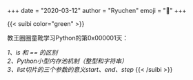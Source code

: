 +++
date = "2020-03-12"
author = "Ryuchen"
emoji = ":scroll:"
+++

{{< suibi color="green" >}}
    <p>教王圈圈童靴学习Python的第0x000001天：</p>
    <em>1、is 和 == 的区别</em><br/>
    <em>2、Python小型内存池机制（整型和字符串）</em><br/>
    <em>3、list切片的三个参数的意义start、end、step</em>
{{< /suibi >}}